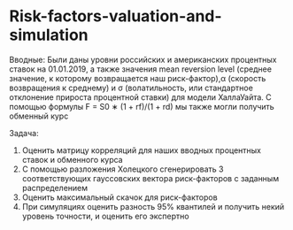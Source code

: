 # Risk-factors-valuation-and-simulation
Вводные:
Были даны уровни российских и американских процентных ставок на 01.01.2019,
а также значения mean reversion level (среднее значение, к которому возвращается
наш риск-фактор),α (скорость возвращения к среднему) и σ (волатильность,
или стандартное отклонение прироста процентной ставки) для модели ХаллаУайта. С помощью формулы
F = S0 ∗ (1 + rf)/(1 + rd)
мы также могли получить обменный курс


Задача:
1. Оценить матрицу корреляций для наших вводных процентных ставок
и обменного курса
2. С помощью разложения Холецкого сгенерировать 3 соответствующих
гауссовских вектора риск-факторов с заданным распределением
3. Оценить максимальный скачок для риск-факторов
4. При симуляциях оценить разность 95% квантилей и получить некий
уровень точности, и оценить его экспертно
